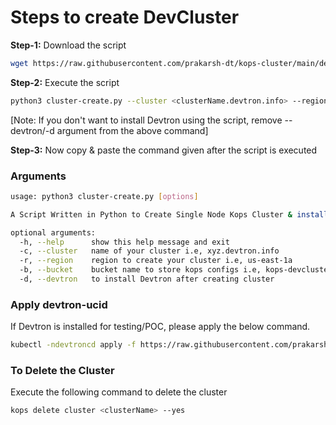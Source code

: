 # Steps to create DevCluster

**Step-1:** Download the script
```bash
wget https://raw.githubusercontent.com/prakarsh-dt/kops-cluster/main/devCluster/cluster-create.py
```

**Step-2:** Execute the script
```bash
python3 cluster-create.py --cluster <clusterName.devtron.info> --region <us-east-1a> --bucket <kops-devcluster-singlenode> --devtron 
```
[Note: If you don't want to install Devtron using the script, remove --devtron/-d argument from the above command]

**Step-3:** Now copy & paste the command given after the script is executed
### Arguments

```bash
usage: python3 cluster-create.py [options]

A Script Written in Python to Create Single Node Kops Cluster & install Devtron

optional arguments:
  -h, --help      show this help message and exit
  -c, --cluster   name of your cluster i.e, xyz.devtron.info
  -r, --region    region to create your cluster i.e, us-east-1a
  -b, --bucket    bucket name to store kops configs i.e, kops-devcluster-singlenode
  -d, --devtron   to install Devtron after creating cluster
```
### Apply devtron-ucid
If Devtron is installed for testing/POC, please apply the below command.
```bash
kubectl -ndevtroncd apply -f https://raw.githubusercontent.com/prakarsh-dt/kops-cluster/main/devCluster/devtron-ucid.yaml 
```

### To Delete the Cluster
Execute the following command to delete the cluster
```bash
kops delete cluster <clusterName> --yes
```
